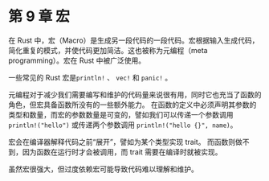 # 第 9 章 宏

在 Rust 中，宏（Macro）是生成另一段代码的一段代码。宏根据输入生成代码，简化重复的模式，并使代码更加简洁。这也被称为元编程（meta programming）。宏在 Rust 中被广泛使用。

一些常见的 Rust 宏是`println!` 、 `vec!` 和 `panic!` 。

元编程对于减少我们需要编写和维护的代码量来说很有用，同时它也充当了函数的角色，但宏具备函数所没有的一些额外能力。
在函数的定义中必须声明其参数的类型和数量，而宏的参数数量是可变的，譬如我们可以传递一个参数调用 `println!("hello")` 或传递两个参数调用 `println!("hello {}", name)`。

宏会在编译器解释代码之前“展开”，譬如为某个类型实现 trait。
而函数则做不到，因为函数在运行时才会被调用，而 trait 需要在编译时就被实现。

虽然宏很强大，但过度依赖宏可能导致代码难以理解和维护。
